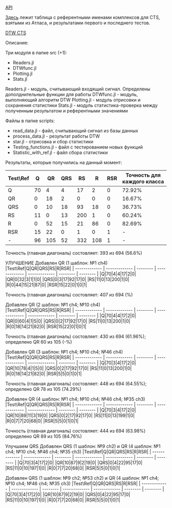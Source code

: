[API](https://docs.google.com/document/d/15S-l3xFYkZzDPjWqhdg8-dzoC4kjOaoLgrXlObL3mHI/edit)

[Здесь](https://docs.google.com/spreadsheets/d/1XD9cMNXDkx_SQkhQfctSiTL_ooMIVG1hnuiRw8Ysd_Q/edit?usp=sharing) лежит таблица с референтными именами комплексов для CTS, взятыми из Атласа, и результатами первого и последнего тестов.

[DTW CTS](https://docs.google.com/spreadsheets/d/16_rrhj5hArVJwm8eLntaSSrybjEHx4Ql2goQJncBXg0/edit?gid=305734201#gid=305734201)

Описание:

Три модуля в папке src (+1):
- Readers.jl
- DTWfunc.jl
- Plotting.jl
- Stats.jl

Readers.jl - модуль, считывающий входящий сигнал. Определены дополднительные функции для работы
DTWfunc.jl - модуль, выполняющий алгоритм DTW
Plotting.jl - модуль отрисовки и сохранения статистики 
Stats.jl - модуль статистика-проверка между полученным результатом и референтными значениями

Файлы в папке scripts:
- read_data.jl - файл, считывающий сигнал из базы данных
- process_data.jl - результат работы DTW
- star.jl - отрисовка и сбор статистики
- Testing_functions.jl - файл с тестированием новых функций
- Statistic_with_ref.jl - файл сбора статистики

Результаты, которые получились на данный момент:


|Test\Ref|Q|QR|QRS|RS|R|RSR|Точность для каждого класса
| ------------- | ------------- | -------- | ------------- | ------------- | -------- | -------- | -------- |
|Q|70|4|4|17|2|0|72.92%|
|QR|0|18|2|0|0|0|16.67%|
|QRS|0|10|18|93|18|0|36.73%|
|RS|11|0|13|200|1|0|60.24%|
|R|0|52|15|21|86|0|82.69%|
|RSR|15|22|0|1|0|1|-|
|-|96|105|52|332|108|1|-|

Точность (главная диагональ) состовляет: 393 из 694 (56.6%)

УЛУЧШЕНИЕ
Добавлен QR (1 шаблон: №1 ch4)
|Test\Ref|Q|QR|QRS|RS|R|RSR|
| ------------- | ------------- | -------- | ------------- | ------------- | -------- | -------- |
|Q|70|4|4|17|2|0|
|QR|0|32|3|1|1|0|
|QRS|0|3|17|92|17|0|
|RS|11|0|13|200|1|0|
|R|0|44|15|21|87|0|
|RSR|15|22|0|1|0|1|


Точность (главная диагональ) состовляет: 407 из 694 (%)


Добавлен QR (2 шаблон: №1 ch4; №10 ch4)
|Test\Ref|Q|QR|QRS|RS|R|RSR|
| ------------- | ------------- | -------- | ------------- | ------------- | -------- | -------- |
|Q|70|4|4|17|2|0|
|QR|0|60|4|1|5|0|
|QRS|0|2|17|92|17|0|
|RS|11|0|13|200|1|0|
|R|0|18|14|21|82|0|
|RSR|15|22|0|1|0|1|

Точность (главная диагональ) состовляет: 430 из 694 (61.96%); определено QR 60 из 105 (-%)


Добавлен QR (3 шаблон: №1 ch4; №10 ch4; №46 ch4)
|Test\Ref|Q|QR|QRS|RS|R|RSR|
| ------------- | ------------- | -------- | ------------- | ------------- | -------- | -------- |
|Q|70|3|4|17|2|0|
|QR|10|78|4|1|5|0|
|QRS|0|2|17|92|17|0|
|RS|11|0|13|200|1|0|
|R|0|18|14|21|82|0|
|RSR|5|5|0|1|0|1|

Точность (главная диагональ) состовляет: 448 из 694 (64.55%); определено QR 78 из 105 (74.29%)

Добавлен QR (4 шаблон: №1 ch4; №10 ch4; №46 ch4; №35 ch3)
|Test\Ref|Q|QR|QRS|RS|R|RSR|
| ------------- | ------------- | -------- | ------------- | ------------- | -------- | -------- |
|Q|70|3|4|17|2|0|
|QR|10|89|11|3|19|0|
|QRS|0|2|17|92|17|0|
|RS|11|0|13|199|1|0|
|R|0|7|7|20|68|0|
|RSR|5|5|0|1|0|1|

Точность (главная диагональ) состовляет: 444 из 694 (63.98%) определено QR 89 из 105 (84.76%)

Улучшаем QRS
Добавлен QRS (1 шаблон: №9 ch2) и QR (4 шаблон: №1 ch4; №10 ch4; №46 ch4; №35 ch3) 
|Test\Ref|Q|QR|QRS|RS|R|RSR|
| ------------- | ------------- | -------- | ------------- | ------------- | -------- | -------- |
|Q|70|3|4|17|2|0|
|QR|10|87|9|2|19|0|
|QRS|0|4|22|95|17|0|
|RS|11|0|10|197|1|0|
|R|0|7|7|20|68|0|
|RSR|5|5|0|1|0|1|


Добавлен QRS (1 шаблон: №9 ch2; №53 ch2) и QR (4 шаблон: №1 ch4; №10 ch4; №46 ch4; №35 ch3) 
|Test\Ref|Q|QR|QRS|RS|R|RSR|
| ------------- | ------------- | -------- | ------------- | ------------- | -------- | -------- |
|Q|70|3|4|17|2|0|
|QR|10|87|9|2|19|0|
|QRS|0|4|22|95|17|0|
|RS|11|0|10|197|1|0|
|R|0|7|7|20|68|0|
|RSR|5|5|0|1|0|1|
